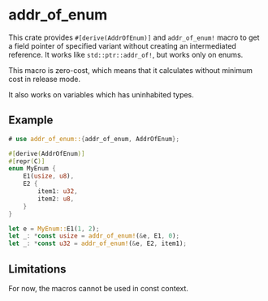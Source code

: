 # addr_of_enum

This crate provides `#[derive(AddrOfEnum)]` and `addr_of_enum!` macro to get a field pointer of specified variant without creating an intermediated reference. It works like `std::ptr::addr_of!`, but works only on enums.

This macro is zero-cost, which means that it calculates without minimum cost in release mode.

It also works on variables which has uninhabited types.

## Example

```rust
# use addr_of_enum::{addr_of_enum, AddrOfEnum};

#[derive(AddrOfEnum)]
#[repr(C)]
enum MyEnum {
    E1(usize, u8),
    E2 {
        item1: u32,
        item2: u8,
    }
}

let e = MyEnum::E1(1, 2);
let _: *const usize = addr_of_enum!(&e, E1, 0);
let _: *const u32 = addr_of_enum!(&e, E2, item1);
```

## Limitations

For now, the macros cannot be used in const context.
